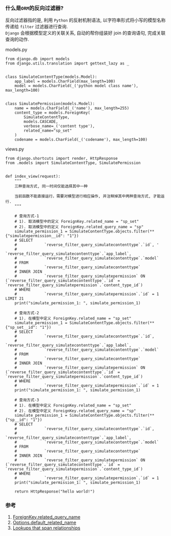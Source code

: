 ###  什么是`ORM`的反向过滤器?  
反向过滤器指的是, 利用 `Python` 的反射机制语法, 以字符串形式将小写的模型名称传递给 `filter` 过滤器进行查询.  
`Django` 会根据模型定义的关联关系, 自动的帮你组装好 join 的查询语句, 完成关联查询的动作.  

models.py
```python3
from django.db import models
from django.utils.translation import gettext_lazy as _


class SimulateContentType(models.Model):
    app_label = models.CharField(max_length=100)
    model = models.CharField(_('python model class name'), max_length=100)


class SimulatePermission(models.Model):
    name = models.CharField(_('name'), max_length=255)
    content_type = models.ForeignKey(
        SimulateContentType,
        models.CASCADE,
        verbose_name=_('content type'),
        related_name="sp_set"
    )
    codename = models.CharField(_('codename'), max_length=100)
```

views.py
```python3
from django.shortcuts import render, HttpResponse
from .models import SimulateContentType, SimulatePermission


def index_view(request):
    """
    三种查询方式, 同一时间仅能选择其中一种

    当前函数不能直接运行，需要对模型进行相应操作, 并注释掉其中两种查询方式, 才能运行.
    """

    # 查询方式-1
    # 1). 取消模型中的定义 ForeignKey.related_name = "sp_set"
    # 2). 取消模型中的定义 ForeignKey.related_query_name = "sp"
    simulate_permission_1 = SimulateContentType.objects.filter(**{"simulatepermission__id": "1"})
    # SELECT
    #            `reverse_filter_query_simulatecontenttype`.`id`, '
    #            `reverse_filter_query_simulatecontenttype`.`app_label`,
    #            `reverse_filter_query_simulatecontenttype`.`model`
    # FROM
    #            `reverse_filter_query_simulatecontenttype`
    # INNER JOIN
    #            `reverse_filter_query_simulatepermission` ON (`reverse_filter_query_simulatecontenttype`.`id` = `reverse_filter_query_simulatepermission`.`content_type_id`)
    # WHERE
    #            `reverse_filter_query_simulatepermission`.`id` = 1 LIMIT 21
    print("simulate_permission_1: ", simulate_permission_1)

    # 查询方式-2
    # 1). 在模型中定义 ForeignKey.related_name = "sp_set"
    simulate_permission_1 = SimulateContentType.objects.filter(**{"sp_set__id": "1"})
    # SELECT
    #            `reverse_filter_query_simulatecontenttype`.`id`,
    #            `reverse_filter_query_simulatecontenttype`.`app_label`,
    #            `reverse_filter_query_simulatecontenttype`.`model`
    # FROM
    #            `reverse_filter_query_simulatecontenttype`
    # INNER JOIN
    #            `reverse_filter_query_simulatepermission` ON (`reverse_filter_query_simulatecontenttype`.`id` = `reverse_filter_query_simulatepermission`.`content_type_id`)
    # WHERE
    #            `reverse_filter_query_simulatepermission`.`id` = 1
    print("simulate_permission_1: ", simulate_permission_1)

    # 查询方式-3
    # 1). 在模型中定义 ForeignKey.related_name = "sp_set"
    # 2). 在模型中定义 ForeignKey.related_query_name = "sp"
    simulate_permission_1 = SimulateContentType.objects.filter(**{"sp__id": "1"})
    # SELECT
    #            `reverse_filter_query_simulatecontenttype`.`id`,
    #            `reverse_filter_query_simulatecontenttype`.`app_label`,
    #            `reverse_filter_query_simulatecontenttype`.`model`
    # FROM
    #            `reverse_filter_query_simulatecontenttype`
    # INNER JOIN
    #            `reverse_filter_query_simulatepermission` ON (`reverse_filter_query_simulatecontenttype`.`id` = `reverse_filter_query_simulatepermission`.`content_type_id`)
    # WHERE
    #            `reverse_filter_query_simulatepermission`.`id` = 1
    print("simulate_permission_1: ", simulate_permission_1)

    return HttpResponse("hello world!")

```

### 参考  
1. [ForeignKey.related_query_name](https://docs.djangoproject.com/zh-hans/3.2/ref/models/fields/#django.db.models.ForeignKey.related_query_name)
2. [Options.default_related_name](https://docs.djangoproject.com/zh-hans/3.2/ref/models/options/#django.db.models.Options.default_related_name)
3. [Lookups that span relationships](https://docs.djangoproject.com/en/3.2/topics/db/queries/#lookups-that-span-relationships)
